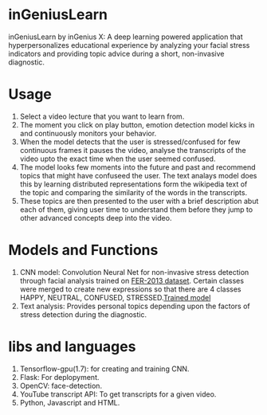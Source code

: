 # inGeniusLearn
inGeniusLearn by inGenius X: 
A deep learning powered application that hyperpersonalizes educational experience by analyzing your facial stress indicators and providing topic advice during a short, non-invasive diagnostic.

# Usage
1. Select a video lecture that you want to learn from.
2. The moment you click on play button, emotion detection model kicks in and continuously monitors your behavior.
3. When the model detects that the user is stressed/confused for few continuous frames it pauses the video, analyse the transcripts of the video upto the exact time when the user seemed confused.
4. The model looks few moments into the future and past and recommend topics that might have confuseed the user. The text analays model does this by learning distributed representations form the wikipedia text of the topic and comparing the similarity of the words in the transcripts.
5. These topics are then presented to the user with a brief description abut each of them, giving user time to understand them before they jump to other advanced concepts deep into the video.

# Models and Functions
1. CNN model: Convolution Neural Net for non-invasive stress detection through facial analysis trained on [FER-2013 dataset](https://www.kaggle.com/c/challenges-in-representation-learning-facial-expression-recognition-challenge/data). Certain classes were merged to create new expressions so that there are 4 classes HAPPY, NEUTRAL, CONFUSED, STRESSED.[Trained model](https://drive.google.com/open?id=1MNhezLab0lH2n4GLV4wb8icycJKZpggR)
2. Text analysis: Provides personal topics depending upon the factors of stress detection during the diagnostic.

# libs and languages
1. Tensorflow-gpu(1.7): for creating and training CNN.
2. Flask: For deplopyment.
3. OpenCV: face-detection.
4. YouTube transcript API: To get transcripts for a given video.
5. Python, Javascript and HTML.
